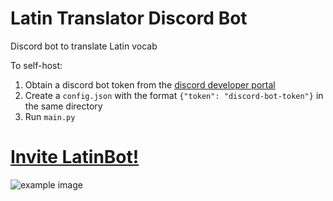 # Latin Translator Discord Bot
Discord bot to translate Latin vocab

To self-host:
1) Obtain a discord bot token from the [discord developer portal](https://www.discord.dev)
2) Create a `config.json` with the format `{"token": "discord-bot-token"}` in the same directory
3) Run `main.py`

# [Invite LatinBot!](https://discord.com/api/oauth2/authorize?client_id=933579084443828228&permissions=2112&scope=bot%20applications.commands)
![example image](https://media.discordapp.net/attachments/933605032962703364/933614230794543115/unknown.png?width=482&height=833)
